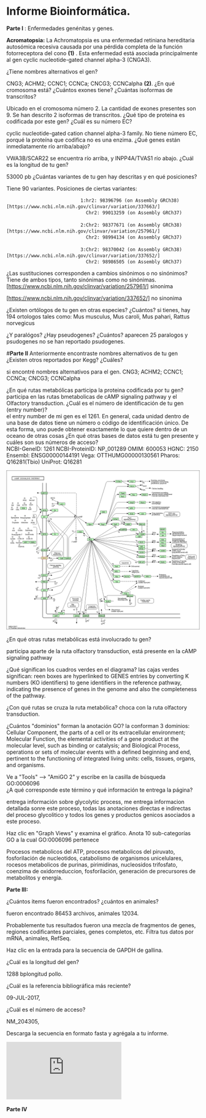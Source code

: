 # Informe Bioinformática.

__Parte I__ : Enfermedades genénitas y genes.
 
__Acromatopsia:__ La Achromatopsia es una enfermedad retiniana hereditaria autosómica recesiva causada por una pérdida completa de la función fotorreceptora del cono __(1)__ . Esta enfermedad está asociada principalmente al gen cyclic nucleotide-gated channel alpha-3 (CNGA3).
 
 ¿Tiene nombres alternativos el gen? 
 
 CNG3; ACHM2; CCNC1; CCNCa; CNCG3; CCNCalpha __(2)__.
 ¿En qué cromosoma está? ¿Cuántos exones tiene? ¿Cuántas isoformas de transcritos? 
 
 Ubicado en el cromosoma número 2. La cantidad de exones presentes son 9. Se han descrito 2 isoformas de transcritos.
¿Qué tipo de proteina es codificada por este gen? ¿Cuál es su número EC? 

cyclic nucleotide-gated cation channel alpha-3 family. No tiene número EC, porqué la proteína que codifica no es una enzima.
¿Qué genes están inmediatamente río arriba/abajo?

VWA3B/SCAR22 se encuentra río arriba, y INPP4A/TVAS1 río abajo.
¿Cuál es la longitud de tu gen?

53000 pb
¿Cuántas variantes de tu gen hay descritas y en qué posiciones? 

Tiene 90 variantes.
Posiciones de ciertas variantes:

                               1:hr2: 98396796 (on Assembly GRCh38)[https://www.ncbi.nlm.nih.gov/clinvar/variation/337663/]
                                 Chr2: 99013259 (on Assembly GRCh37)
                               
                               2:Chr2: 98377671 (on Assembly GRCh38)[https://www.ncbi.nlm.nih.gov/clinvar/variation/257961/]
                                 Chr2: 98994134 (on Assembly GRCh37)
                                 
                               3:Chr2: 98370042 (on Assembly GRCh38)[https://www.ncbi.nlm.nih.gov/clinvar/variation/337652/]
                                 Chr2: 98986505 (on Assembly GRCh37)
                                 
	
 ¿Las sustituciones corresponden a cambios sinónimos o no sinónimos?
 Tiene de ambos tipos, tanto sinónimas como no sinónimas.
 [https://www.ncbi.nlm.nih.gov/clinvar/variation/257961/] sinonima

[https://www.ncbi.nlm.nih.gov/clinvar/variation/337652/] no sinonima

¿Existen ortólogos de tu gen en otras especies? ¿Cuántos?
si tienes, hay 194 ortologos tales como: Mus musculus, Mus caroli, Mus pahari, Rattus norvegicus

¿Y paralógos? ¿Hay pseudogenes? ¿Cuántos? 
 aparecen 25 paralogos y psudogenes no se han reportado psudogenes.


#**Parte II** 
	Anteriormente encontraste nombres alternativos de tu gen ¿Existen otros reportados por Kegg? ¿Cuáles?
 
si encontré nombres alternativos para el gen. CNG3; ACHM2; CCNC1; CCNCa; CNCG3; CCNCalpha

¿En qué rutas metabólicas participa la proteina codificada por tu gen?  
participa en las rutas bmetabolicas de cAMP signaling pathway y el Olfactory transduction.
¿Cuál es el número de identificación de tu gen (entry number)?  
el entry number de mi gen es el 1261.
En general, cada unidad dentro de una base de datos tiene un número o código de identificación único. De esta forma, uno puede obtener exactamente lo que quiere dentro de un oceano de otras cosas ¿En qué otras bases de datos está tu gen presente y cuáles son sus números de acceso?  
NCBI-GeneID: 1261
NCBI-ProteinID: NP_001289
OMIM: 600053
HGNC: 2150
Ensembl: ENSG00000144191
Vega: OTTHUMG00000130561
Pharos: Q16281(Tbio)
UniProt: Q16281


![imagen1](https://github.com/MrPiggie/Informe-Bioinform-tica-I/blob/master/Imagen%201.png)

¿En qué otras rutas metabólicas está involucrado tu gen?

participa aparte de la ruta olfactory transduction, está presente en la cAMP signaling pathway

¿Qué significan los cuadros verdes en el diagrama?
las cajas verdes significan: reen boxes are hyperlinked to GENES entries by converting K numbers (KO identifiers) to gene identifiers in the reference pathway, indicating the presence of genes in the genome and also the completeness of the pathway.

¿Con qué rutas se cruza la ruta metabólica?
choca con la ruta olfactory transduction.

¿Cuántos "dominios" forman la anotación GO?
la conforman 3 dominios: Cellular Component, the parts of a cell or its extracellular environment; Molecular Function, the elemental activities of a gene product at the molecular level, such as binding or catalysis; and Biological Process, operations or sets of molecular events with a defined beginning and end, pertinent to the functioning of integrated living units: cells, tissues, organs, and organisms.

Ve a "Tools" --> "AmiGO 2" y escribe en la casilla de búsqueda GO:0006096  
¿A qué corresponde este término y qué información te entrega la página?

entrega información sobre glycolytic process, me entrega informacion detallada sonre este proceso, todas las anotaciones directas e indirectas del proceso glycolitico y todos los genes y productos genicos asociados a este proceso.

Haz clic en "Graph Views" y examina el gráfico. Anota 10 sub-categorías GO a la cual GO:0006096 pertenece

Procesos metabolicos del ATP, procesos metabolicos del piruvato, fosforilación de nucleotidos, catabolismo de organismos unicelulares, rocesos metabolicos de purinas, pirimidinas, nucleosidos trifosfato, coenzima de oxidorreduccion, fosforilación, generación de precursores de metabolitos y energía.

**Parte III:**

¿Cuántos items fueron encontrados? ¿cuántos en animales?

fueron encontrado 86453 archivos, animales 12034.

Probablemente tus resultados fueron una mezcla de fragmentos de genes, regiones codificantes parciales, genes completos, etc. Filtra tus datos por mRNA, animales, RefSeq.

Haz clic en la entrada para la secuencia de GAPDH de gallina. 

¿Cuál es la longitud del gen? 

1288 bplongitud pollo.

¿Cuál es la referencia bibliográfica más reciente? 

09-JUL-2017, 

¿Cuál es el número de acceso?

NM_204305,  

Descarga la secuencia en formato fasta y agrégala a tu informe.

![imagen 2](https://github.com/MrPiggie/Informe-Bioinform-tica-I/blob/master/out.txt)

**Parte IV**



